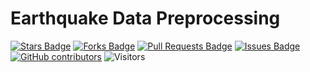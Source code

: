 # Earthquake Data Preprocessing

<a href="https://github.com/arifadli/Earthquake-Data-Preprocessing/stargazers"><img src="https://img.shields.io/github/stars/arifadli/Earthquake-Data-Preprocessing" alt="Stars Badge"/></a>
<a href="https://github.com/arifadli/Earthquake-Data-Preprocessing/network/members"><img src="https://img.shields.io/github/forks/arifadli/Earthquake-Data-Preprocessing" alt="Forks Badge"/></a>
<a href="https://github.com/arifadli/Earthquake-Data-Preprocessing/pulls"><img src="https://img.shields.io/github/issues-pr/arifadli/Earthquake-Data-Preprocessing" alt="Pull Requests Badge"/></a>
<a href="https://github.com/arifadli/Earthquake-Data-Preprocessing/issues"><img src="https://img.shields.io/github/issues/arifadli/Earthquake-Data-Preprocessing" alt="Issues Badge"/></a>
<a href="https://github.com/arifadli/Earthquake-Data-Preprocessing/contributors"><img alt="GitHub contributors" src="https://img.shields.io/github/contributors/arifadli/Earthquake-Data-Preprocessing?color=2b9348"></a>
![Visitors](https://api.visitorbadge.io/api/visitors?path=https%3A%2F%2Fgithub.com%2Farifadli%2FEarthquake-Data-Prepocessing&labelColor=%23d9e3f0&countColor=%23697689&style=flat)
